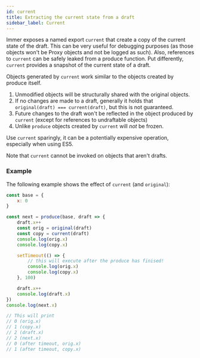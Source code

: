 ```yaml
---
id: current
title: Extracting the current state from a draft
sidebar_label: Current
---
```


<div id="codefund"><!-- fallback content --></div>

Immer exposes a named export `current` that create a copy of the current state of the draft. This can be very useful for debugging purposes (as those objects won't be Proxy objects and not be logged as such). Also, references to `current` can be safely leaked from a produce function. Put differently, `current` provides a snapshot of the current state of a draft.

Objects generated by `current` work similar to the objects created by produce itself.

1. Unmodified objects will be structurally shared with the original objects.
1. If no changes are made to a draft, generally it holds that `original(draft) === current(draft)`, but this is not guaranteed.
1. Future changes to the draft won't be reflected in the object produced by `current` (except for references to undraftable objects)
1. Unlike `produce` objects created by `current` will _not_ be frozen.

Use `current` sparingly, it can be a potentially expensive operation, especially when using ES5.

Note that `current` cannot be invoked on objects that aren't drafts.

### Example

The following example shows the effect of `current` (and `original`):

```js
const base = {
	x: 0
}

const next = produce(base, draft => {
	draft.x++
	const orig = original(draft)
	const copy = current(draft)
	console.log(orig.x)
	console.log(copy.x)

	setTimeout(() => {
		// this will execute after the produce has finised!
		console.log(orig.x)
		console.log(copy.x)
	}, 100)

	draft.x++
	console.log(draft.x)
})
console.log(next.x)

// This will print
// 0 (orig.x)
// 1 (copy.x)
// 2 (draft.x)
// 2 (next.x)
// 0 (after timeout, orig.x)
// 1 (after timeout, copy.x)
```
